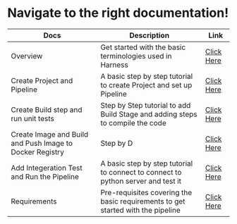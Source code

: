 # Navigate to the right documentation!

| Docs | Description | Link |
| --- | --- | --- |
| Overview | Get started with the basic terminologies used in Harness | [Click Here](https://github.com/krishi0408/sample-app/blob/main/docs//overview.md) 
| Create Project and Pipeline | A basic step by step tutorial to create Project and set up Pipeline | [Click Here](https://github.com/krishi0408/sample-app/blob/main/docs/createPipeline.md) |
| Create Build step and run unit tests | Step by Step tutorial to add Build Stage and adding steps to compile the code| [Click Here](https://github.com/krishi0408/sample-app/blob/main/docs/build.md) |
| Create Image and Build and Push Image to Docker Registry | Step by D | [Click Here](https://github.com/krishi0408/sample-app/blob/main/docs/DockerPush.md.md) 
| Add Integeration Test and Run the Pipeline | A basic step by step tutorial to connect to connect to python server and test it  | [Click Here](https://github.com/krishi0408/sample-app/blob/main/docs/Integeration.md) |
| Requirements | Pre-requisites covering the basic requirements to get started with the pipeline | [Click Here](https://github.com/krishi0408/sample-app/blob/main/docs/requirements.md) |

